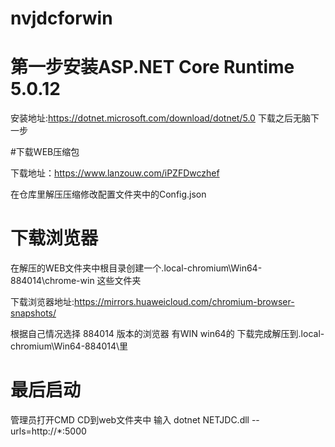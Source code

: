 # nvjdcforwin


# 第一步安装ASP.NET Core Runtime 5.0.12

安装地址:https://dotnet.microsoft.com/download/dotnet/5.0
下载之后无脑下一步

#下载WEB压缩包  

下载地址：https://www.lanzouw.com/iPZFDwczhef

在仓库里解压压缩修改配置文件夹中的Config.json

# 下载浏览器

在解压的WEB文件夹中根目录创建一个.local-chromium\Win64-884014\chrome-win 这些文件夹

下载浏览器地址:https://mirrors.huaweicloud.com/chromium-browser-snapshots/

根据自己情况选择 884014 版本的浏览器 有WIN win64的 下载完成解压到.local-chromium\Win64-884014\里


# 最后启动 
 管理员打开CMD CD到web文件夹中  输入 dotnet NETJDC.dll --urls=http://*:5000
